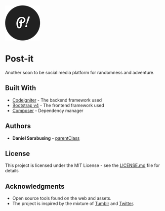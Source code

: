 ![Postit!](https://github.com/parentClass/postit/blob/master/assets/img/postit_113x113.png "Post-it!")  
# Post-it

Another soon to be social media platform for randomness and adventure.

## Built With

* [Codeigniter](http://www.codeigniter.com/) - The backend framework used
* [Bootstrap v4](https://v4-alpha.getbootstrap.com/) - The frontend framework used
* [Composer](https://getcomposer.org/) - Dependency manager

## Authors

* **Daniel Sarabusing** - [parentClass](https://github.com/parentClass)

## License

This project is licensed under the MIT License - see the [LICENSE.md](LICENSE.md) file for details

## Acknowledgments

* Open source tools found on the web and assets.
* The project is inspired by the mixture of [Tumblr](https://www.tumblr.com/login) and [Twitter](https://twitter.com/).
